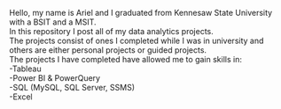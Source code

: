 Hello, my name is Ariel and I graduated from Kennesaw State University with a BSIT and a MSIT.
<br>In this repository I post all of my data analytics projects. 
<br>The projects consist of ones I completed while I was in university and others are either personal projects or guided projects.
<br>The projects I have completed have allowed me to gain skills in:
<br>  -Tableau
<br>  -Power BI & PowerQuery
<br>  -SQL (MySQL, SQL Server, SSMS)
<br>  -Excel
